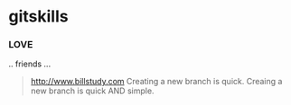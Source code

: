 # gitskills
### LOVE
.. friends ...
> http://www.billstudy.com
Creating a new branch is quick.
Creaing a new branch is quick AND simple.

